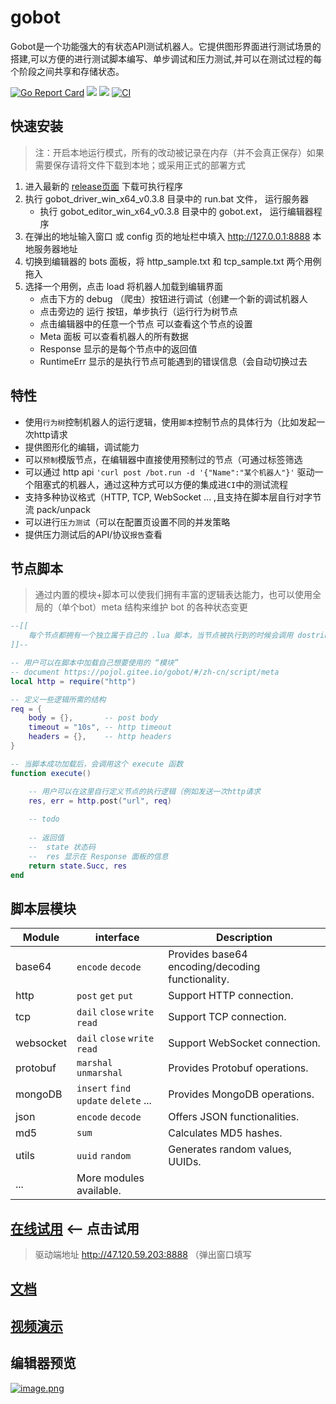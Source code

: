 # gobot
Gobot是一个功能强大的有状态API测试机器人。它提供图形界面进行测试场景的搭建,可以方便的进行测试脚本编写、单步调试和压力测试,并可以在测试过程的每个阶段之间共享和存储状态。

[![Go Report Card](https://goreportcard.com/badge/github.com/pojol/gobot)](https://goreportcard.com/report/github.com/pojol/gobot)
[![](https://img.shields.io/badge/%E6%96%87%E6%A1%A3-Doc-2ca5e0?style=flat&logo=github)](https://pojol.gitee.io/gobot/#/)
[![](https://img.shields.io/badge/Trello-Todo-2ca5e0?style=flat&logo=trello)](https://trello.com/b/8eDZ6h7n/)
[![CI](https://github.com/pojol/gobot/actions/workflows/dockerimage.yml/badge.svg?branch=develop)](https://github.com/pojol/gobot/actions/workflows/dockerimage.yml)

## 快速安装
> 注：开启本地运行模式，所有的改动被记录在内存（并不会真正保存）如果需要保存请将文件下载到本地；或采用正式的部署方式
1. 进入最新的 [release页面](https://github.com/pojol/gobot/releases/tag/v0.3.8) 下载可执行程序
2. 执行 gobot_driver_win_x64_v0.3.8 目录中的 run.bat 文件， 运行服务器
    * 执行 gobot_editor_win_x64_v0.3.8 目录中的 gobot.ext， 运行编辑器程序
3. 在弹出的地址输入窗口 或 config 页的地址栏中填入 http://127.0.0.1:8888 本地服务器地址
4. 切换到编辑器的 bots 面板，将 http_sample.txt 和 tcp_sample.txt 两个用例拖入
5. 选择一个用例，点击 load 将机器人加载到编辑界面
    * 点击下方的 debug （爬虫）按钮进行调试（创建一个新的调试机器人
    * 点击旁边的 运行 按钮，单步执行（运行行为树节点
    * 点击编辑器中的任意一个节点 可以查看这个节点的设置
    * Meta 面板 可以查看机器人的所有数据
    * Response 显示的是每个节点中的返回值
    * RuntimeErr 显示的是执行节点可能遇到的错误信息（会自动切换过去

## 特性
* 使用`行为树`控制机器人的运行逻辑，使用`脚本`控制节点的具体行为（比如发起一次http请求
* 提供图形化的编辑，调试能力
* 可以`预制`模版节点，在编辑器中直接使用预制过的节点（可通过标签筛选
* 可以通过 http api `'curl post /bot.run -d '{"Name":"某个机器人"}'` 驱动一个阻塞式的机器人，通过这种方式可以方便的集成进`CI`中的测试流程
* 支持多种协议格式（HTTP, TCP, WebSocket ... ,且支持在脚本层自行对字节流 pack/unpack
* 可以进行`压力测试`（可以在配置页设置不同的并发策略
* 提供压力测试后的API/协议`报告`查看

## 节点脚本
> 通过内置的模块+脚本可以使我们拥有丰富的逻辑表达能力，也可以使用全局的（单个bot）meta 结构来维护 bot 的各种状态变更
```lua
--[[
    每个节点都拥有一个独立属于自己的 .lua 脚本，当节点被执行到的时候会调用 dostring 加载并运行这个脚本
]]--

-- 用户可以在脚本中加载自己想要使用的 “模块”
-- document https://pojol.gitee.io/gobot/#/zh-cn/script/meta
local http = require("http")

-- 定义一些逻辑所需的结构
req = {
    body = {},       -- post body
    timeout = "10s", -- http timeout  
    headers = {},    -- http headers
}

-- 当脚本成功加载后，会调用这个 execute 函数
function execute()

    -- 用户可以在这里自行定义节点的执行逻辑（例如发送一次http请求
    res, err = http.post("url", req)
    
    -- todo
    
    -- 返回值
    --  state 状态码
    --  res 显示在 Response 面板的信息
    return state.Succ, res
end
```

## 脚本层模块
| Module | interface |Description |
|-------------|-------------|-------------|
| base64 | `encode` `decode` |Provides base64 encoding/decoding functionality.|
| http | `post` `get` `put` | Support HTTP connection. |
| tcp | `dail` `close` `write` `read` | Support TCP connection. |
| websocket | `dail` `close` `write` `read` | Support WebSocket connection. |
| protobuf | `marshal` `unmarshal` | Provides Protobuf operations. |
| mongoDB | `insert` `find` `update` `delete` ... | Provides MongoDB operations. |
| json | `encode` `decode` | Offers JSON functionalities. |
| md5 | `sum` | Calculates MD5 hashes. |
| utils | `uuid` `random` | Generates random values, UUIDs. |
| ... | More modules available. |

## [在线试用](http://47.120.59.203:7777/) <-- 点击试用
> 驱动端地址 http://47.120.59.203:8888 （弹出窗口填写

## [文档](https://pojol.gitee.io/gobot/#/)

## [视频演示](https://www.bilibili.com/video/BV1sS4y1z7Dg/?vd_source=7c2dfd750914fd5f8a9811b19f0bf447)

## 编辑器预览
[![image.png](https://i.postimg.cc/t4jMVjp1/image.png)](https://postimg.cc/PPS4B0Lh)
